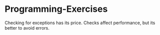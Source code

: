 # Programming-Exercises

Checking for exceptions has its price.
Checks affect performance, but its better to avoid errors.